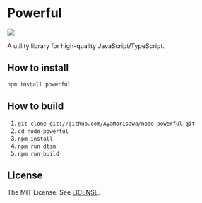 # Powerful
[![][travis-badge]][travis-link]

A utility library for high-quality JavaScript/TypeScript.

## How to install
`npm install powerful`

## How to build
1. `git clone git://github.com/AyaMorisawa/node-powerful.git`
2. `cd node-powerful`
3. `npm install`
4. `npm run dtsm`
5. `npm run build`

## License
The MIT License. See [LICENSE](LICENSE).

[travis-link]:  https://travis-ci.org/AyaMorisawa/node-powerful
[travis-badge]: http://img.shields.io/travis/AyaMorisawa/node-powerful.svg?style=flat-square
